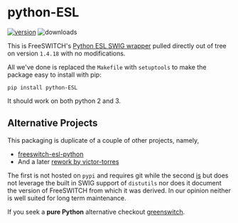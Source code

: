 # python-ESL
[![version](https://img.shields.io/pypi/v/python-ESL.svg)](https://pypi.python.org/pypi/python-ESL/1.4.18)
![downloads](https://img.shields.io/pypi/d/python-ESL.svg)

This is FreeSWITCH's [Python ESL SWIG wrapper](https://freeswitch.org/confluence/display/FREESWITCH/Python+ESL)
pulled directly out of tree on version `1.4.18` with no modifications.

All we've done is replaced the `Makefile` with `setuptools` to make the package
easy to install with pip:

    pip install python-ESL

It should work on both python 2 and 3.

## Alternative Projects
This packaging is duplicate of a couple of other projects, namely,
- [freeswitch-esl-python](https://github.com/gurteshwar/freeswitch-esl-python)
- And a later [rework by victor-torres](https://github.com/victor-torres/freeswitch-esl-python)

The first is not hosted on `pypi` and requires git while the second [is](https://pypi.python.org/pypi/FreeSWITCH-ESL-Python/1.2)
but does not leverage the built in SWIG support of `distutils` nor
does it document the version of FreeSWITCH from which it was derived.
In our opinion neither is well suited for long term maintenance.

If you seek a **pure Python** alternative checkout
[greenswitch](https://github.com/EvoluxBR/greenswitch).
